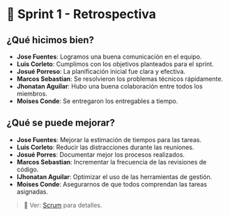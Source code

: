 # 🔁 Sprint 1 - Retrospectiva

## ¿Qué hicimos bien?

- **Jose Fuentes**: Logramos una buena comunicación en el equipo.
- **Luis Corleto**: Cumplimos con los objetivos planteados para el sprint.
- **Josué Porreso**: La planificación inicial fue clara y efectiva.
- **Marcos Sebastian**: Se resolvieron los problemas técnicos rápidamente.
- **Jhonatan Aguilar**: Hubo una buena colaboración entre todos los miembros.
- **Moises Conde**: Se entregaron los entregables a tiempo.

## ¿Qué se puede mejorar?

- **Jose Fuentes**: Mejorar la estimación de tiempos para las tareas.
- **Luis Corleto**: Reducir las distracciones durante las reuniones.
- **Josué Porres**: Documentar mejor los procesos realizados.
- **Marcos Sebastian**: Incrementar la frecuencia de las revisiones de código.
- **IJhonatan Aguilar**: Optimizar el uso de las herramientas de gestión.
- **Moises Conde**: Asegurarnos de que todos comprendan las tareas asignadas.

> 📌 Ver: [Scrum](../../documentacion/03_scrum.md) para detalles.

